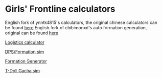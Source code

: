 # Girls' Frontline calculators
English fork of ynntk4815's calculators, the original chinese calculators can be found [here](https://ynntk4815.github.io/gf/)
English fork of chibimonxd's auto formation generation, original can be found [here](https://chibimonxd.github.io/gf/auto.html)

[Logistics calculator](https://gfeAsdf.github.io/gf/main.html)

[DPS/Formation sim](https://gfeAsdf.github.io/gf/main2.html)

[Formation Generator](https://gfeAsdf.github.io/gf/auto.html)

[T-Doll Gacha sim](https://i.imgur.com/iYieU8U.mp4)
